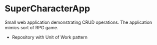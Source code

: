 # SuperCharacterApp
Small web application demonstrating CRUD operations. The application mimics sort of RPG game.


- Repository with Unit of Work pattern
